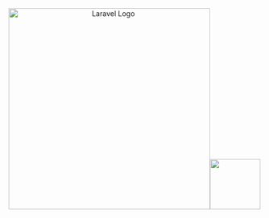<div align="center"><a href="https://laravel.com" target="_blank"><img src="https://raw.githubusercontent.com/laravel/art/master/logo-lockup/5%20SVG/2%20CMYK/1%20Full%20Color/laravel-logolockup-cmyk-red.svg" width="400" alt="Laravel Logo" /></a><a href="https://react.dev/"><img src="https://upload.wikimedia.org/wikipedia/commons/a/a7/React-icon.svg" width="100" /></a></div>

